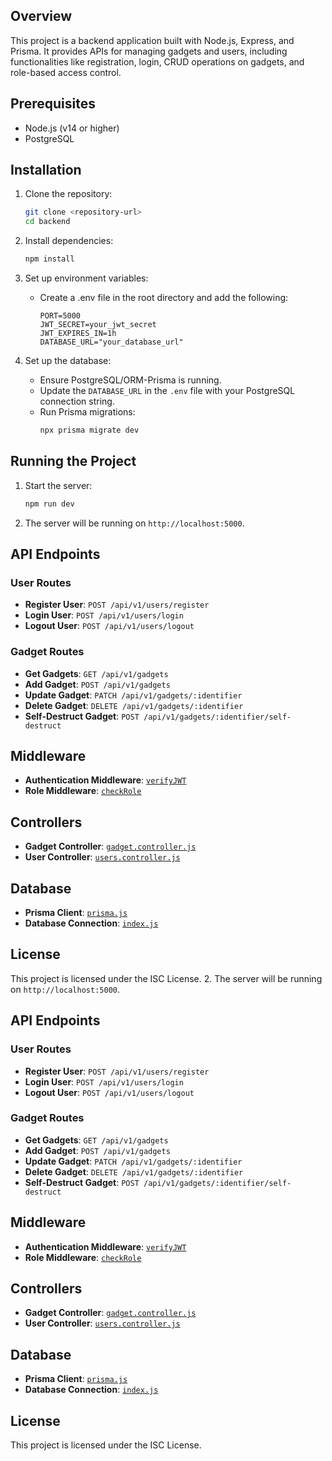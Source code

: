 
## Overview

This project is a backend application built with Node.js, Express, and Prisma. It provides APIs for managing gadgets and users, including functionalities like registration, login, CRUD operations on gadgets, and role-based access control.

## Prerequisites

- Node.js (v14 or higher)
- PostgreSQL

## Installation

1. Clone the repository:
    ```sh
    git clone <repository-url>
    cd backend
    ```

2. Install dependencies:
    ```sh
    npm install
    ```

3. Set up environment variables:
    - Create a .env file in the root directory and add the following:
        ```
        PORT=5000
        JWT_SECRET=your_jwt_secret
        JWT_EXPIRES_IN=1h
        DATABASE_URL="your_database_url"
        ```

4. Set up the database:
    - Ensure PostgreSQL/ORM-Prisma is running.
    - Update the `DATABASE_URL` in the `.env` file with your PostgreSQL connection string.
    - Run Prisma migrations:
        ```sh
        npx prisma migrate dev
        ```

## Running the Project

1. Start the server:
    ```sh
    npm run dev
    ```

2. The server will be running on `http://localhost:5000`.

## API Endpoints

### User Routes

- **Register User**: `POST /api/v1/users/register`
- **Login User**: `POST /api/v1/users/login`
- **Logout User**: `POST /api/v1/users/logout`

### Gadget Routes

- **Get Gadgets**: `GET /api/v1/gadgets`
- **Add Gadget**: `POST /api/v1/gadgets`
- **Update Gadget**: `PATCH /api/v1/gadgets/:identifier`
- **Delete Gadget**: `DELETE /api/v1/gadgets/:identifier`
- **Self-Destruct Gadget**: `POST /api/v1/gadgets/:identifier/self-destruct`

## Middleware

- **Authentication Middleware**: [`verifyJWT`](src/middlewares/auth.middleware.js)
- **Role Middleware**: [`checkRole`](src/middlewares/role.middleware.js)

## Controllers

- **Gadget Controller**: [`gadget.controller.js`](src/controllers/gadget.controller.js)
- **User Controller**: [`users.controller.js`](src/controllers/users.controller.js)

## Database

- **Prisma Client**: [`prisma.js`](prisma/prisma.js)
- **Database Connection**: [`index.js`](src/db/index.js)

## License

This project is licensed under the ISC License.
2. The server will be running on `http://localhost:5000`.

## API Endpoints

### User Routes

- **Register User**: `POST /api/v1/users/register`
- **Login User**: `POST /api/v1/users/login`
- **Logout User**: `POST /api/v1/users/logout`

### Gadget Routes

- **Get Gadgets**: `GET /api/v1/gadgets`
- **Add Gadget**: `POST /api/v1/gadgets`
- **Update Gadget**: `PATCH /api/v1/gadgets/:identifier`
- **Delete Gadget**: `DELETE /api/v1/gadgets/:identifier`
- **Self-Destruct Gadget**: `POST /api/v1/gadgets/:identifier/self-destruct`

## Middleware

- **Authentication Middleware**: [`verifyJWT`](src/middlewares/auth.middleware.js)
- **Role Middleware**: [`checkRole`](src/middlewares/role.middleware.js)

## Controllers

- **Gadget Controller**: [`gadget.controller.js`](src/controllers/gadget.controller.js)
- **User Controller**: [`users.controller.js`](src/controllers/users.controller.js)

## Database

- **Prisma Client**: [`prisma.js`](prisma/prisma.js)
- **Database Connection**: [`index.js`](src/db/index.js)

## License

This project is licensed under the ISC License.